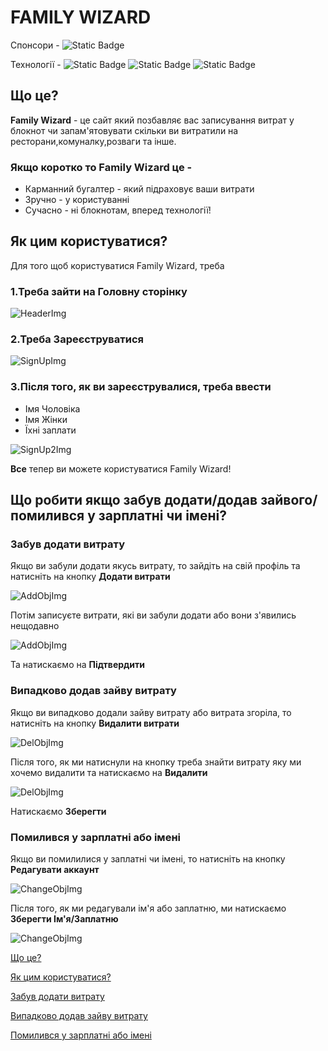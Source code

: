 # **FAMILY WIZARD**
Спонсори - ![Static Badge](https://img.shields.io/badge/robocode-blue)

Технології - ![Static Badge](https://img.shields.io/badge/javascript-orange?logo=jss) ![Static Badge](https://img.shields.io/badge/css-blue?logo=css3) ![Static Badge](https://img.shields.io/badge/html-yellow?logo=html5)
## **Що це?**
**Family Wizard** - це сайт який позбавляє вас записування витрат у блокнот чи запам'ятовувати скільки ви витратили на ресторани,комуналку,розваги та інше.
### Якщо коротко то **Family Wizard** це -
+ Карманний бугалтер - який підраховує ваши витрати
+ Зручно - у користуванні 
+ Сучасно - ні блокнотам, вперед технології!
## **Як цим користуватися?**
Для того щоб користуватися Family Wizard, треба

### 1.Треба зайти на **Головну сторінку**

![HeaderImg](./img/readme/Header.png)

### 2.Треба **Зареєструватися**

![SignUpImg](./img/readme/SignUpFt.png)

### 3.Після того, як ви зареєструвалися, треба ввести 
+ Імя Чоловіка
+ Імя Жінки
+ Їхні заплати

![SignUp2Img](./img/readme/SighUpSc.png)

**Все** тепер ви можете користуватися Family Wizard!

## **Що робити якщо забув додати/додав зайвого/помилився у зарплатні чи імені?**

### **Забув додати витрату**
Якщо ви забули додати якусь витрату, то зайдіть на свій профіль та натисніть на кнопку **Додати витрати**

![AddObjImg](./img/readme/FtReadMe.png)

Потім записуєте витрати, які ви забули додати або вони з'явились нещодавно

![AddObjImg](./img/readme/AddObjImg.png)

Та натискаємо на **Підтвердити**

### **Випадково додав зайву витрату**

Якщо ви випадково додали зайву витрату або витрата згоріла, то натисніть на кнопку **Видалити витрати**

![DelObjImg](./img/readme/ScReadMe.png)

Після того, як ми натиснули на кнопку треба знайти витрату яку ми хочемо видалити та натискаємо на **Видалити**

![DelObjImg](./img/readme/DelObjImg.png)

Натискаємо **Зберегти**

### **Помилився у зарплатні або імені**

Якщо ви помилилися у заплатні чи імені, то натисніть на кнопку **Редагувати аккаунт**

![ChangeObjImg](./img/readme/TdReadMe.png)

Після того, як ми редагували ім'я або заплатню, ми натискаємо **Зберегти Ім'я/Заплатню**

![ChangeObjImg](./img/readme/ChangeObjImg.png)

[Що це?](#що-це)

[Як цим користуватися?](#як-цим-користуватися)

[Забув додати витрату](#забув-додати-витрату)

[Випадково додав зайву витрату](#випадково-додав-зайву-витрату)

[Помилився у зарплатні або імені](#помилився-у-зарплатні-або-імені)
